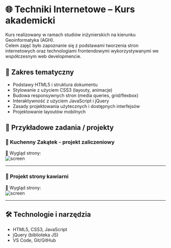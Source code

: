# 🌐 Techniki Internetowe – Kurs akademicki

Kurs realizowany w ramach studiów inżynierskich na kierunku Geoinformatyka (AGH).  
Celem zajęć było zapoznanie się z podstawami tworzenia stron internetowych oraz technologiami frontendowymi wykorzystywanymi we współczesnym web developmencie.

## 📘 Zakres tematyczny

- Podstawy HTML5 i struktura dokumentu
- Stylowanie z użyciem CSS3 (layouty, animacje)
- Budowa responsywnych stron (media queries, grid/flexbox)
- Interaktywność z użyciem JavaScript i jQuery
- Zasady projektowania użytecznych i dostępnych interfejsów
- Projektowanie layoutów mobilnych

## 🧪 Przykładowe zadania / projekty

### 📌 Kuchenny Zakątek - projekt zaliczeniowy


📸 Wygląd strony:  
![screen](screenshots/portfolio.png)

---

### 📌 Projekt strony kawiarni 


📸 Wygląd strony:  
![screen](screenshots/portfolio.png)

---

## 🛠️ Technologie i narzędzia

- HTML5, CSS3, JavaScript
- jQuery (biblioteka JS)
- VS Code, Git/GitHub

